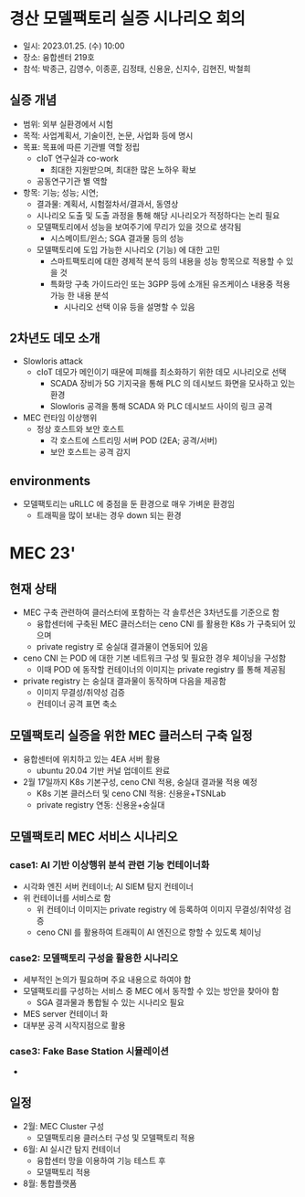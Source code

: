 # 경산 모델팩토리 실증 시나리오 회의
- 일시: 2023.01.25. (수) 10:00
- 장소: 융합센터 219호
- 참석: 박종근, 김영수, 이종훈, 김정태, 신용윤, 신지수, 김현진, 박철희

## 실증 개념
- 범위: 외부 실환경에서 시험
- 목적: 사업계획서, 기술이전, 논문, 사업화 등에 명시
- 목표: 목표에 따른 기관별 역할 정립
  - cIoT 연구실과 co-work
    - 최대한 지원받으며, 최대한 많은 노하우 확보
  - 공동연구기관 별 역할
- 항목: 기능; 성능; 시연;
  - 결과물: 계획서, 시험절차서/결과서, 동영상
  - 시나리오 도출 및 도출 과정을 통해 해당 시나리오가 적정하다는 논리 필요
  - 모델팩토리에서 성능을 보여주기에 무리가 있을 것으로 생각됨
    - 시스메이트/윈스; SGA 결과물 등의 성능
  - 모델팩토리에 도입 가능한 시나리오 (기능) 에 대한 고민
    - 스마트팩토리에 대한 경제적 분석 등의 내용을 성능 항목으로 적용할 수 있을 것
    - 특화망 구축 가이드라인 또는 3GPP 등에 소개된 유즈케이스 내용중 적용가능 한 내용 분석
      - 시나리오 선택 이유 등을 설명할 수 있음

## 2차년도 데모 소개
- Slowloris attack
  - cIoT 데모가 메인이기 때문에 피해를 최소화하기 위한 데모 시나리오로 선택
    - SCADA 장비가 5G 기지국을 통해 PLC 의 데시보드 화면을 모사하고 있는 환경
    - Slowloris 공격을 통해 SCADA 와 PLC 데시보드 사이의 링크 공격
- MEC 런타임 이상행위
  - 정상 호스트와 보안 호스트
    - 각 호스트에 스트리밍 서버 POD (2EA; 공격/서버)
    - 보안 호스트는 공격 감지

## environments
- 모델팩토리는 uRLLC 에 중점을 둔 환경으로 매우 가벼운 환경임
  - 트래픽을 많이 보내는 경우 down 되는 환경

# MEC 23'
## 현재 상태
- MEC 구축 관련하여 클러스터에 포함하는 각 솔루션은 3차년도를 기준으로 함
  - 융합센터에 구축된 MEC 클러스터는 ceno CNI 를 활용한 K8s 가 구축되어 있으며
  - private registry 로 숭실대 결과물이 연동되어 있음
- ceno CNI 는 POD 에 대한 기본 네트워크 구성 및 필요한 경우 체이닝을 구성함
  - 이때 POD 에 동작할 컨테이너의 이미지는 private registry 를 통해 제공됨
- private registry 는 숭실대 결과물이 동작하며 다음을 제공함
  - 이미지 무결성/취약성 검증
  - 컨테이너 공격 표면 축소

## 모델팩토리 실증을 위한 MEC 클러스터 구축 일정
- 융합센터에 위치하고 있는 4EA 서버 활용
  - ubuntu 20.04 기반 커널 업데이트 완료
- 2월 17일까지 K8s 기본구성, ceno CNI 적용, 숭실대 결과물 적용 예정
  - K8s 기본 클러스터 및 ceno CNI 적용: 신용윤+TSNLab
  - private registry 연동: 신용윤+숭실대

## 모델팩토리 MEC 서비스 시나리오
### case1: AI 기반 이상행위 분석 관련 기능 컨테이너화
- 시각화 엔진 서버 컨테이너; AI SIEM 탐지 컨테이너
- 위 컨테이너를 서비스로 함
  - 위 컨테이너 이미지는 private registry 에 등록하여 이미지 무결성/취약성 검증
  - ceno CNI 를 활용하여 트래픽이 AI 엔진으로 향할 수 있도록 체이닝

### case2: 모델팩토리 구성을 활용한 시나리오
- 세부적인 논의가 필요하며 주요 내용으로 하여야 함
- 모델팩토리를 구성하는 서비스 중 MEC 에서 동작할 수 있는 방안을 찾아야 함
  - SGA 결과물과 통합될 수 있는 시나리오 필요
- MES server 컨테이너 화
- 대부분 공격 시작지점으로 활용

### case3: Fake Base Station 시뮬레이션
- 

## 일정
- 2월: MEC Cluster 구성
  - 모델팩토리용 클러스터 구성 및 모델팩토리 적용
- 6월: AI 실시간 탐지 컨테이너
  - 융합센터 망을 이용하여 기능 테스트 후
  - 모델팩토리 적용
- 8월: 통합플랫폼
